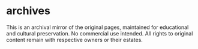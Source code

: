 # archives
This is an archival mirror of the original pages, maintained for educational and cultural preservation. No commercial use intended. All rights to original content remain with respective owners or their estates.

